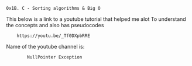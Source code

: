	0x1B. C - Sorting algorithms & Big O

This below is a link to a youtube tutorial that helped me alot
To understand the concepts and also has pseudocodes

		https://youtu.be/_Tf0DXpbRRE


Name of the youtube channel is:

			NullPointer Exception
